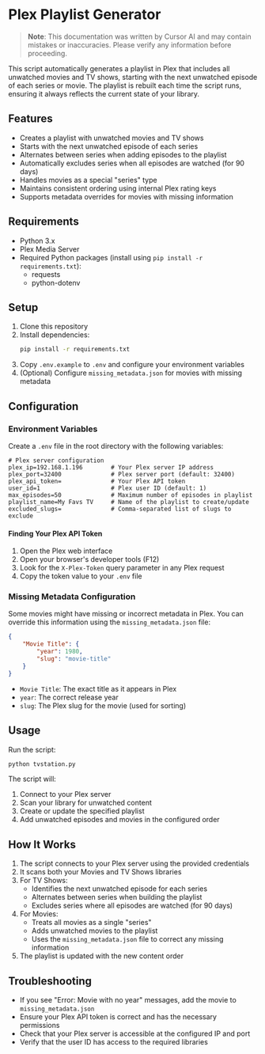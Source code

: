 # Plex Playlist Generator

> **Note**: This documentation was written by Cursor AI and may contain mistakes or inaccuracies. Please verify any information before proceeding.

This script automatically generates a playlist in Plex that includes all unwatched movies and TV shows, starting with the next unwatched episode of each series or movie. The playlist is rebuilt each time the script runs, ensuring it always reflects the current state of your library.

## Features

- Creates a playlist with unwatched movies and TV shows
- Starts with the next unwatched episode of each series
- Alternates between series when adding episodes to the playlist
- Automatically excludes series when all episodes are watched (for 90 days)
- Handles movies as a special "series" type
- Maintains consistent ordering using internal Plex rating keys
- Supports metadata overrides for movies with missing information

## Requirements

- Python 3.x
- Plex Media Server
- Required Python packages (install using `pip install -r requirements.txt`):
  - requests
  - python-dotenv

## Setup

1. Clone this repository
2. Install dependencies:
   ```bash
   pip install -r requirements.txt
   ```
3. Copy `.env.example` to `.env` and configure your environment variables
4. (Optional) Configure `missing_metadata.json` for movies with missing metadata

## Configuration

### Environment Variables

Create a `.env` file in the root directory with the following variables:

```env
# Plex server configuration
plex_ip=192.168.1.196        # Your Plex server IP address
plex_port=32400              # Plex server port (default: 32400)
plex_api_token=              # Your Plex API token
user_id=1                    # Plex user ID (default: 1)
max_episodes=50              # Maximum number of episodes in playlist
playlist_name=My Favs TV     # Name of the playlist to create/update
excluded_slugs=              # Comma-separated list of slugs to exclude
```

#### Finding Your Plex API Token

1. Open the Plex web interface
2. Open your browser's developer tools (F12)
3. Look for the `X-Plex-Token` query parameter in any Plex request
4. Copy the token value to your `.env` file

### Missing Metadata Configuration

Some movies might have missing or incorrect metadata in Plex. You can override this information using the `missing_metadata.json` file:

```json
{
    "Movie Title": {
        "year": 1980,
        "slug": "movie-title"
    }
}
```

- `Movie Title`: The exact title as it appears in Plex
- `year`: The correct release year
- `slug`: The Plex slug for the movie (used for sorting)

## Usage

Run the script:

```bash
python tvstation.py
```

The script will:
1. Connect to your Plex server
2. Scan your library for unwatched content
3. Create or update the specified playlist
4. Add unwatched episodes and movies in the configured order

## How It Works

1. The script connects to your Plex server using the provided credentials
2. It scans both your Movies and TV Shows libraries
3. For TV Shows:
   - Identifies the next unwatched episode for each series
   - Alternates between series when building the playlist
   - Excludes series where all episodes are watched (for 90 days)
4. For Movies:
   - Treats all movies as a single "series"
   - Adds unwatched movies to the playlist
   - Uses the `missing_metadata.json` file to correct any missing information
5. The playlist is updated with the new content order

## Troubleshooting

- If you see "Error: Movie with no year" messages, add the movie to `missing_metadata.json`
- Ensure your Plex API token is correct and has the necessary permissions
- Check that your Plex server is accessible at the configured IP and port
- Verify that the user ID has access to the required libraries 